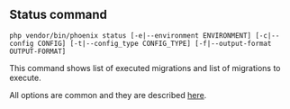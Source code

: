 ## Status command
`php vendor/bin/phoenix status [-e|--environment ENVIRONMENT] [-c|--config CONFIG] [-t|--config_type CONFIG_TYPE] [-f|--output-format OUTPUT-FORMAT]`

This command shows list of executed migrations and list of migrations to execute.

All options are common and they are described [here](index.md).
